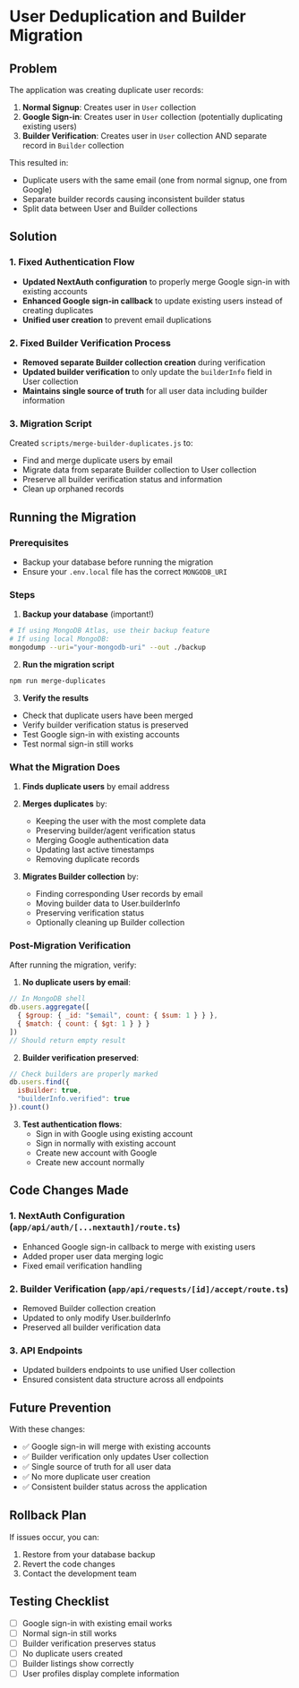# User Deduplication and Builder Migration

## Problem
The application was creating duplicate user records:
1. **Normal Signup**: Creates user in `User` collection
2. **Google Sign-in**: Creates user in `User` collection (potentially duplicating existing users)
3. **Builder Verification**: Creates user in `User` collection AND separate record in `Builder` collection

This resulted in:
- Duplicate users with the same email (one from normal signup, one from Google)
- Separate builder records causing inconsistent builder status
- Split data between User and Builder collections

## Solution

### 1. Fixed Authentication Flow
- **Updated NextAuth configuration** to properly merge Google sign-in with existing accounts
- **Enhanced Google sign-in callback** to update existing users instead of creating duplicates
- **Unified user creation** to prevent email duplications

### 2. Fixed Builder Verification Process
- **Removed separate Builder collection creation** during verification
- **Updated builder verification** to only update the `builderInfo` field in User collection
- **Maintains single source of truth** for all user data including builder information

### 3. Migration Script
Created `scripts/merge-builder-duplicates.js` to:
- Find and merge duplicate users by email
- Migrate data from separate Builder collection to User collection
- Preserve all builder verification status and information
- Clean up orphaned records

## Running the Migration

### Prerequisites
- Backup your database before running the migration
- Ensure your `.env.local` file has the correct `MONGODB_URI`

### Steps

1. **Backup your database** (important!)
```bash
# If using MongoDB Atlas, use their backup feature
# If using local MongoDB:
mongodump --uri="your-mongodb-uri" --out ./backup
```

2. **Run the migration script**
```bash
npm run merge-duplicates
```

3. **Verify the results**
- Check that duplicate users have been merged
- Verify builder verification status is preserved
- Test Google sign-in with existing accounts
- Test normal sign-in still works

### What the Migration Does

1. **Finds duplicate users** by email address
2. **Merges duplicates** by:
   - Keeping the user with the most complete data
   - Preserving builder/agent verification status
   - Merging Google authentication data
   - Updating last active timestamps
   - Removing duplicate records

3. **Migrates Builder collection** by:
   - Finding corresponding User records by email
   - Moving builder data to User.builderInfo
   - Preserving verification status
   - Optionally cleaning up Builder collection

### Post-Migration Verification

After running the migration, verify:

1. **No duplicate users by email**:
```javascript
// In MongoDB shell
db.users.aggregate([
  { $group: { _id: "$email", count: { $sum: 1 } } },
  { $match: { count: { $gt: 1 } } }
])
// Should return empty result
```

2. **Builder verification preserved**:
```javascript
// Check builders are properly marked
db.users.find({ 
  isBuilder: true, 
  "builderInfo.verified": true 
}).count()
```

3. **Test authentication flows**:
   - Sign in with Google using existing account
   - Sign in normally with existing account
   - Create new account with Google
   - Create new account normally

## Code Changes Made

### 1. NextAuth Configuration (`app/api/auth/[...nextauth]/route.ts`)
- Enhanced Google sign-in callback to merge with existing users
- Added proper user data merging logic
- Fixed email verification handling

### 2. Builder Verification (`app/api/requests/[id]/accept/route.ts`)
- Removed Builder collection creation
- Updated to only modify User.builderInfo
- Preserved all builder verification data

### 3. API Endpoints
- Updated builders endpoints to use unified User collection
- Ensured consistent data structure across all endpoints

## Future Prevention

With these changes:
- ✅ Google sign-in will merge with existing accounts
- ✅ Builder verification only updates User collection
- ✅ Single source of truth for all user data
- ✅ No more duplicate user creation
- ✅ Consistent builder status across the application

## Rollback Plan

If issues occur, you can:
1. Restore from your database backup
2. Revert the code changes
3. Contact the development team

## Testing Checklist

- [ ] Google sign-in with existing email works
- [ ] Normal sign-in still works
- [ ] Builder verification preserves status
- [ ] No duplicate users created
- [ ] Builder listings show correctly
- [ ] User profiles display complete information
